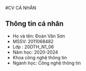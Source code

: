 #CV CÁ NHÂN
## Thông tin cá nhân 
* Họ và tên: Đoàn Văn Sơn
* MSSV: 2011068482
* Lớp : 20DTH_N1_06
* Năm học: 2020-2024
* Khoa công nghệ thông tin
* Ngành học: Công nghệ thông tin